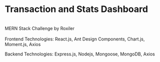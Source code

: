 # Transaction and Stats Dashboard
<br/>
MERN Stack Challenge by Roxiler
<br/>
<br/>
Frontend Technologies: React.js, Ant Design Components, Chart.js, Moment.js, Axios

Backend Technologies: Express.js, Nodejs, Mongoose, MongoDB, Axios
